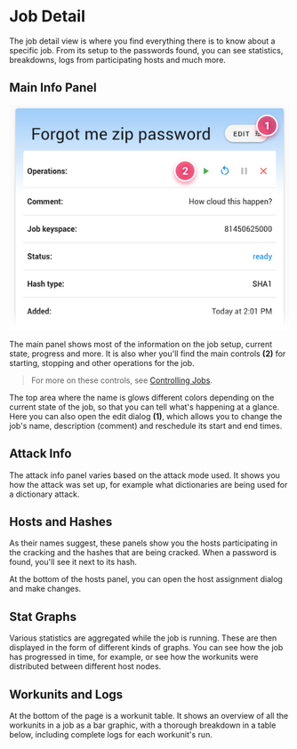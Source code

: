 Job Detail
==========

The job detail view is where you find everything there is to know about a specific job. From its setup to the passwords found, you can see statistics, breakdowns, logs from participating hosts and much more.


Main Info Panel
---------------

![Job detail panel](../../_media/img/job-detail-main.jpg)

The main panel shows most of the information on the job setup, current state, progress and more. It is also wher you'll find the main controls __(2)__ for starting, stopping and other operations for the job.

> For more on these controls, see [Controlling Jobs](/jobs/managing/actions.md).

The top area where the name is glows different colors depending on the current state of the job, so that you can tell what's happening at a glance. Here you can also open the edit dialog __(1)__, which allows you to change the job's name, description (comment) and reschedule its start and end times.


Attack Info
-----------

The attack info panel varies based on the attack mode used. It shows you how the attack was set up, for example what dictionaries are being used for a dictionary attack.


Hosts and Hashes
----------------

As their names suggest, these panels show you the hosts participating in the cracking and the hashes that are being cracked. When a password is found, you'll see it next to its hash.

At the bottom of the hosts panel, you can open the host assignment dialog and make changes.


Stat Graphs
-----------

Various statistics are aggregated while the job is running. These are then displayed in the form of different kinds of graphs. You can see how the job has progressed in time, for example, or see how the workunits were distributed between different host nodes.


Workunits and Logs
------------------

At the bottom of the page is a workunit table. It shows an overview of all the workunits in a job as a bar graphic, with a thorough breakdown in a table below, including complete logs for each workunit's run.
